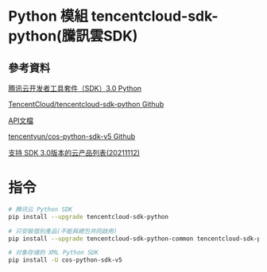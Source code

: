 # Python 模組 tencentcloud-sdk-python(騰訊雲SDK)

## 參考資料

[腾讯云开发者工具套件（SDK）3.0 Python](https://intl.cloud.tencent.com/zh/document/product/583/19698)

[TencentCloud/tencentcloud-sdk-python Github](https://github.com/TencentCloud/tencentcloud-sdk-python)

[API文檔](https://intl.cloud.tencent.com/zh/document/api)

[tencentyun/cos-python-sdk-v5 Github](https://github.com/tencentyun)

[支持 SDK 3.0版本的云产品列表(20211112)](https://cloud.tencent.com/document/product/494/42698#.E6.94.AF.E6.8C.81-sdk-3.0.E7.89.88.E6.9C.AC.E7.9A.84.E4.BA.91.E4.BA.A7.E5.93.81.E5.88.97.E8.A1.A8)

# 指令

```bash
# 腾讯云 Python SDK
pip install --upgrade tencentcloud-sdk-python

# 只安裝個別產品(不能與總包共同啟用)
pip install --upgrade tencentcloud-sdk-python-common tencentcloud-sdk-python-cvm

# 对象存储的 XML Python SDK
pip install -U cos-python-sdk-v5
```